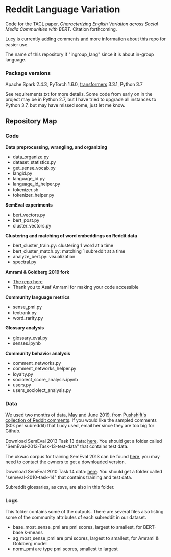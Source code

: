 # Reddit Language Variation

Code for the TACL paper, _Characterizing English Variation across Social Media Communities with BERT_. Citation forthcoming. 

Lucy is currently adding comments and more information about this repo for easier use. 

The name of this repository if "ingroup_lang" since it is about in-group language. 

### Package versions

Apache Spark 2.4.3, PyTorch 1.6.0, [transformers](https://huggingface.co/transformers/) 3.3.1, Python 3.7 

See requirements.txt for more details. Some code from early on in the project may be in Python 2.7, but I have tried to upgrade all instances to Python 3.7, but may have missed some, just let me know. 

## Repository Map
### Code

**Data preprocessing, wrangling, and organizing**
- data\_organize.py
- dataset\_statistics.py
- get\_sense\_vocab.py
- langid.py
- language\_id.py
- language\_id\_helper.py
- tokenizer.sh
- tokenizer\_helper.py

**SemEval experiments**
- bert\_vectors.py
- bert\_post.py
- cluster\_vectors.py

**Clustering and matching of word embeddings on Reddit data**
- bert\_cluster\_train.py: clustering 1 word at a time
- bert\_cluster\_match.py: matching 1 subreddit at a time
- analyze\_bert.py: visualization
- spectral.py

**Amrami & Goldberg 2019 fork**
- [The repo here](https://github.com/lucy3/bertwsi)
- Thank you to Asaf Amrami for making your code accessible 

**Community language metrics**
- sense\_pmi.py
- textrank.py
- word\_rarity.py

**Glossary analysis**
- glossary\_eval.py
- senses.ipynb

**Community behavior analysis**
- comment\_networks.py
- comment\_networks\_helper.py
- loyalty.py
- sociolect\_score\_analysis.ipynb
- users.py
- users\_sociolect\_analysis.py

### Data
We used two months of data, May and June 2019, from [Pushshift's collection of Reddit comments](https://files.pushshift.io/reddit/comments/). 
If you would like the sampled comments (80k per subreddit) that Lucy used, email her since they are too big for Github. 

Download SemEval 2013 Task 13 data: [here](https://www.cs.york.ac.uk/semeval-2013/task13/). You should get a folder called "SemEval-2013-Task-13-test-data" that contains test data. 

The ukwac corpus for training SemEval 2013 can be found [here](https://wacky.sslmit.unibo.it/doku.php?id=download), you may need to contact the owners to get a downloaded version. 

Download SemEval 2010 Task 14 data: [here](https://www.cs.york.ac.uk/semeval2010_WSI/datasets.html). You should get a folder called "semeval-2010-task-14" that contains training and test data. 

Subreddit glossaries, as csvs, are also in this folder. 

### Logs
This folder contains some of the outputs. There are several files also listing some of the community attributes of each subreddit in our dataset. 

- base\_most\_sense\_pmi are pmi scores, largest to smallest, for BERT-base k-means
- ag\_most\_sense\_pmi are pmi scores, largest to smallest, for Amrami & Goldberg model 
- norm\_pmi are type pmi scores, smallest to largest 
